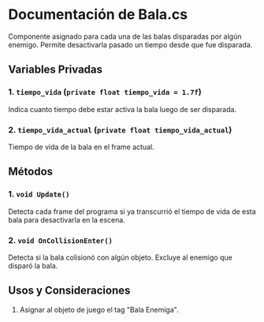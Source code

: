 # Documentación de Bala.cs
Componente asignado para cada una de las balas disparadas por algún enemigo. Permite desactivarla pasado un tiempo desde que fue disparada.

## Variables Privadas
### 1. `tiempo_vida` (`private float tiempo_vida = 1.7f`)
Indica cuanto tiempo debe estar activa la bala luego de ser disparada.

### 2. `tiempo_vida_actual` (`private float tiempo_vida_actual`)
Tiempo de vida de la bala en el frame actual.


## Métodos

### 1. `void Update()`
Detecta cada frame del programa si ya transcurrió el tiempo de vida de esta bala para desactivarla en la escena.

### 2. `void OnCollisionEnter()`
Detecta si la bala colisionó con algún objeto. Excluye al enemigo que disparó la bala.

## Usos y Consideraciones
1. Asignar al objeto de juego el tag "Bala Enemiga".
